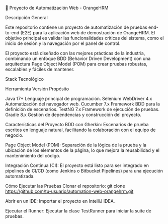 🚀 Proyecto de Automatización Web - OrangeHRM

Descripción General

Este repositorio contiene un proyecto de automatización de pruebas end-to-end (E2E) para la aplicación web de demostración de OrangeHRM. El objetivo principal es validar las funcionalidades críticas del sistema, como el inicio de sesión y la navegación por el panel de control.

El proyecto está diseñado con las mejores prácticas de la industria, combinando un enfoque BDD (Behavior Driven Development) con una arquitectura Page Object Model (POM) para crear pruebas robustas, escalables y fáciles de mantener.

Stack Tecnológico

Herramienta	Versión	Propósito

Java	17+	Lenguaje principal de programación.
Selenium WebDriver	4.x	Automatización del navegador web.
Cucumber	7.x	Framework BDD para la definición de escenarios.
TestNG	7.x	Framework de ejecución de pruebas.
Gradle	8.x	Gestión de dependencias y construcción del proyecto.

Características del Proyecto
BDD con Gherkin: Escenarios de prueba escritos en lenguaje natural, facilitando la colaboración con el equipo de negocio.

Page Object Model (POM): Separación de la lógica de la prueba y la ubicación de los elementos de la página, lo que mejora la reusabilidad y el mantenimiento del código.

Integración Continua (CI): El proyecto está listo para ser integrado en pipelines de CI/CD (como Jenkins o Bitbucket Pipelines) para una ejecución automatizada.

Cómo Ejecutar las Pruebas
Clonar el repositorio:
git clone https://github.com/tu-usuario/automation-web-orangehrm.git

Abrir en un IDE:
Importar el proyecto en IntelliJ IDEA.

Ejecutar el Runner:
Ejecutar la clase TestRunner para iniciar la suite de pruebas.
